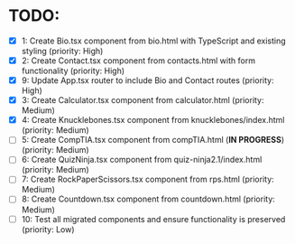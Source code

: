 # TODO:

- [x] 1: Create Bio.tsx component from bio.html with TypeScript and existing styling (priority: High)
- [x] 2: Create Contact.tsx component from contacts.html with form functionality (priority: High)
- [x] 9: Update App.tsx router to include Bio and Contact routes (priority: High)
- [x] 3: Create Calculator.tsx component from calculator.html (priority: Medium)
- [x] 4: Create Knucklebones.tsx component from knucklebones/index.html (priority: Medium)
- [ ] 5: Create CompTIA.tsx component from compTIA.html (**IN PROGRESS**) (priority: Medium)
- [ ] 6: Create QuizNinja.tsx component from quiz-ninja2.1/index.html (priority: Medium)
- [ ] 7: Create RockPaperScissors.tsx component from rps.html (priority: Medium)
- [ ] 8: Create Countdown.tsx component from countdown.html (priority: Medium)
- [ ] 10: Test all migrated components and ensure functionality is preserved (priority: Low)
